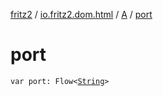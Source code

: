 [fritz2](../../index.md) / [io.fritz2.dom.html](../index.md) / [A](index.md) / [port](./port.md)

# port

`var port: Flow<`[`String`](https://kotlinlang.org/api/latest/jvm/stdlib/kotlin/-string/index.html)`>`